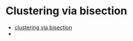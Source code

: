 # Clustering via bisection

* [clustering via bisection](http://www.siam.org/meetings/sdm01/pdf/sdm01\_05.pdf)
*
